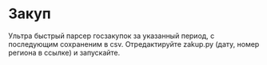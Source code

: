 # Закуп
Ультра быстрый парсер госзакупок за указанный период, с последующим сохраненим в csv. Отредактируйте  zakup.py (дату, номер региона в ссылке) и запускайте. 
